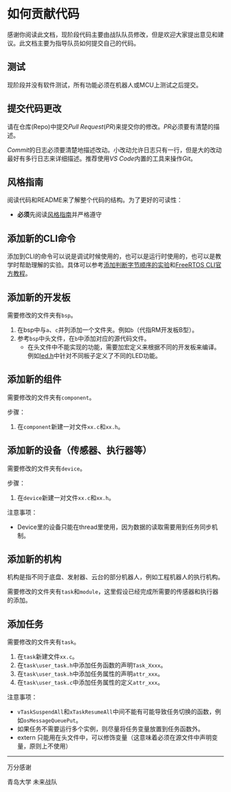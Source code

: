 # 如何贡献代码

感谢你阅读此文档，现阶段代码主要由战队队员修改，但是欢迎大家提出意见和建议。此文档主要为指导队员如何提交自己的代码。

## 测试

现阶段并没有软件测试，所有功能必须在机器人或MCU上测试之后提交。

## 提交代码更改

请在仓库(Repo)中提交*Pull Request*(*PR*)来提交你的修改。*PR*必须要有清楚的描述。

*Commit*的日志必须要清楚地描述改动。小改动允许日志只有一行，但是大的改动最好有多行日志来详细描述。推荐使用*VS Code*内置的工具来操作*Git*。

## 风格指南

阅读代码和README来了解整个代码的结构。为了更好的可读性：

* **必须**先阅读[风格指南](Doc/style_guide.md)并严格遵守

## 添加新的CLI命令

添加到CLI的命令可以说是调试时候使用的，也可以是运行时使用的，也可以是教学时帮助理解的实验。具体可以参考[添加判断字节顺序的实验](https://github.com/qsheeeeen/qdu-robomaster-mcu/commit/150460147dbc4f5b0ad7054c2591e01bba452495)和[FreeRTOS CLI官方教程](https://www.freertos.org/FreeRTOS-Plus/FreeRTOS_Plus_CLI/FreeRTOS_Plus_Command_Line_Interface.html)。

## 添加新的开发板

需要修改的文件夹有`bsp`。

1. 在bsp中与`a`、`c`并列添加一个文件夹。例如`b`（代指RM开发板B型）。
1. 参考`bsp`中头文件，在`b`中添加对应的源代码文件。
    * 在头文件中不能实现的功能，需要加宏定义来根据不同的开发板来编译。例如[led.h](./User/bsp/led.h)中针对不同板子定义了不同的LED功能。

## 添加新的组件

需要修改的文件夹有`component`。

步骤：

1. 在`component`新建一对文件`xx.c`和`xx.h`。

## 添加新的设备（传感器、执行器等）

需要修改的文件夹有`device`。

步骤：

1. 在`device`新建一对文件`xx.c`和`xx.h`。

注意事项：

* Device里的设备只能在thread里使用，因为数据的读取需要用到任务同步机制。

## 添加新的机构

机构是指不同于底盘、发射器、云台的部分机器人，例如工程机器人的执行机构。

需要修改的文件夹有`task`和`module`，这里假设已经完成所需要的传感器和执行器的添加。

## 添加任务

需要修改的文件夹有`task`。

1. 在`task`新建文件`xx.c`。
1. 在`task\user_task.h`中添加任务函数的声明`Task_Xxxx`。
1. 在`task\user_task.h`中添加任务属性的声明`attr_xxx`。
1. 在`task\user_task.c`中添加任务属性的定义`attr_xxx`。

注意事项：

* `vTaskSuspendAll`和`xTaskResumeAll`中间不能有可能导致任务切换的函数，例如`osMessageQueuePut`。
* 如果任务不需要运行多个实例，则尽量将任务变量放置到任务函数外。
* extern 只能用在头文件中，可以修饰变量（这意味着必须在源文件中声明变量，原则上不使用）

---

万分感谢

青岛大学 未来战队
